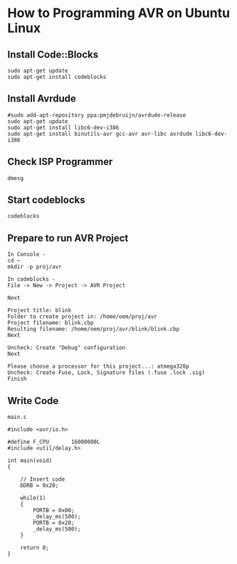 # How to Programming AVR on Ubuntu Linux

## Install Code::Blocks
```make
sudo apt-get update
sudo apt-get install codeblocks
```

## Install Avrdude
```make
#sudo add-apt-repository ppa:pmjdebruijn/avrdude-release
sudo apt-get update
sudo apt-get install libc6-dev-i386
sudo apt-get install binutils-avr gcc-avr avr-libc avrdude libc6-dev-i386
```

## Check ISP Programmer
```make
dmesg
```

## Start codeblocks
```make
codeblocks
```

## Prepare to run AVR Project
```make
In Console -
cd ~
mkdir -p proj/avr

In codeblocks -
File -> New -> Project -> AVR Project

Next

Project title: blink
Folder to create project in: /home/oem/proj/avr
Project filename: blink.cbp
Resulting filename: /home/oem/proj/avr/blink/blink.cbp
Next

Uncheck: Create "Debug" configuration
Next

Please choose a processor for this project...: atmega328p
Uncheck: Create Fuse, Lock, Signature files (.fuse .lock .sig)
Finish
```

## Write Code
```make
main.c

#include <avr/io.h>

#define F_CPU       16000000L
#include <util/delay.h>

int main(void)
{

    // Insert code
    DDRB = 0x20;

    while(1)
    {
        PORTB = 0x00;
        _delay_ms(500);
        PORTB = 0x20;
        _delay_ms(500);
    }

    return 0;
}
```
